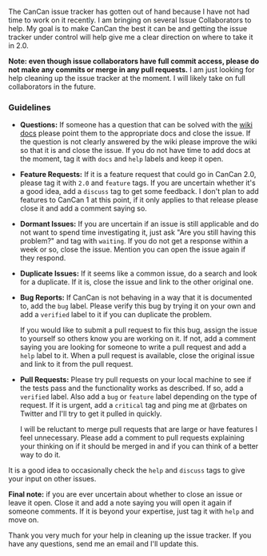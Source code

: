 The CanCan issue tracker has gotten out of hand because I have not had time to work on it recently. I am bringing on several Issue Collaborators to help. My goal is to make CanCan the best it can be and getting the issue tracker under control will help give me a clear direction on where to take it in 2.0.

**Note: even though issue collaborators have full commit access, please do not make any commits or merge in any pull requests.** I am just looking for help cleaning up the issue tracker at the moment. I will likely take on full collaborators in the future.

### Guidelines

* **Questions:** If someone has a question that can be solved with the [wiki docs](https://github.com/ryanb/cancan/wiki) please point them to the appropriate docs and close the issue. If the question is not clearly answered by the wiki please improve the wiki so that it is and close the issue. If you do not have time to add docs at the moment, tag it with `docs` and `help` labels and keep it open.

* **Feature Requests:** If it is a feature request that could go in CanCan 2.0, please tag it with `2.0` and `feature` tags. If you are uncertain whether it's a good idea, add a `discuss` tag to get some feedback. I don't plan to add features to CanCan 1 at this point, if it only applies to that release please close it and add a comment saying so.

* **Dormant Issues:** If you are uncertain if an issue is still applicable and do not want to spend time investigating it, just ask "Are you still having this problem?" and tag with `waiting`. If you do not get a response within a week or so, close the issue. Mention you can open the issue again if they respond.

* **Duplicate Issues:** If it seems like a common issue, do a search and look for a duplicate. If it is, close the issue and link to the other original one.

* **Bug Reports:** If CanCan is not behaving in a way that it is documented to, add the `bug` label. Please verify this bug by trying it on your own and add a `verified` label to it if you can duplicate the problem.

  If you would like to submit a pull request to fix this bug, assign the issue to yourself so others know you are working on it. If not, add a comment saying you are looking for someone to write a pull request and add a `help` label to it. When a pull request is available, close the original issue and link to it from the pull request.

* **Pull Requests:** Please try pull requests on your local machine to see if the tests pass and the functionality works as described. If so, add a `verified` label. Also add a `bug` or `feature` label depending on the type of request. If it is urgent, add a `critical` tag and ping me at @rbates on Twitter and I'll try to get it pulled in quickly.

  I will be reluctant to merge pull requests that are large or have features I feel unnecessary. Please add a comment to pull requests explaining your thinking on if it should be merged in and if you can think of a better way to do it.

It is a good idea to occasionally check the `help` and `discuss` tags to give your input on other issues.

**Final note:** if you are ever uncertain about whether to close an issue or leave it open. Close it and add a note saying you will open it again if someone comments. If it is beyond your expertise, just tag it with `help` and move on.

Thank you very much for your help in cleaning up the issue tracker. If you have any questions, send me an email and I'll update this.
